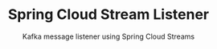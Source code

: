 <h1 align="center">Spring Cloud Stream Listener</h1>
<p align="center">Kafka message listener using Spring Cloud Streams</p>

[//]: # (## Overview)


